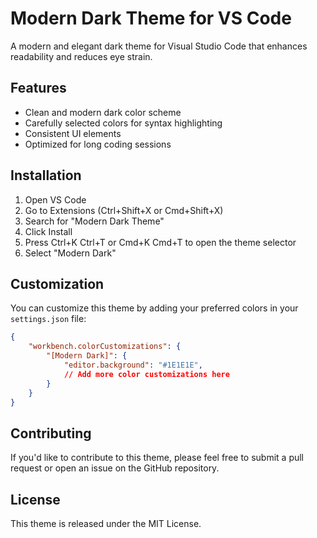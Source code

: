 # Modern Dark Theme for VS Code

A modern and elegant dark theme for Visual Studio Code that enhances readability and reduces eye strain.

## Features

- Clean and modern dark color scheme
- Carefully selected colors for syntax highlighting
- Consistent UI elements
- Optimized for long coding sessions

## Installation

1. Open VS Code
2. Go to Extensions (Ctrl+Shift+X or Cmd+Shift+X)
3. Search for "Modern Dark Theme"
4. Click Install
5. Press Ctrl+K Ctrl+T or Cmd+K Cmd+T to open the theme selector
6. Select "Modern Dark"

## Customization

You can customize this theme by adding your preferred colors in your `settings.json` file:

```json
{
    "workbench.colorCustomizations": {
        "[Modern Dark]": {
            "editor.background": "#1E1E1E",
            // Add more color customizations here
        }
    }
}
```

## Contributing

If you'd like to contribute to this theme, please feel free to submit a pull request or open an issue on the GitHub repository.

## License

This theme is released under the MIT License. 